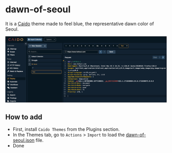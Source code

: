 # dawn-of-seoul
It is a [Caido](https://caido.io) theme made to feel blue, the representative dawn color of Seoul.

![](dawn-of-seoul.png)

## How to add

* First, install `Caido Themes` from the Plugins section.
* In the Themes tab, go to `Actions` > `Import` to load the [dawn-of-seoul.json](dawn-of-seoul.json) file.
* Done
